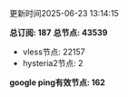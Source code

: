 更新时间2025-06-23 13:14:15

**总订阅: 187**
**总节点: 43539**
- vless节点: 22157
- hysteria2节点: 2

**google ping有效节点: 162**
